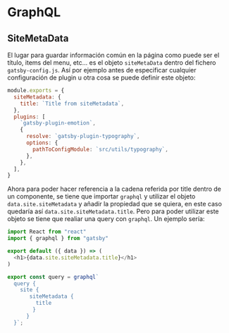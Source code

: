 # GraphQL

## SiteMetaData

El lugar para guardar información común en la página como puede ser el título, items del menu, etc... es el objeto `siteMetaData` dentro del fichero `gatsby-config.js`. Así por ejemplo antes de especificar cualquier configuración de plugin u otra cosa se puede definir este objeto:

```javascript
module.exports = {
  siteMetadata: {
    title: `Title from siteMetadata`,
  },
  plugins: [
    `gatsby-plugin-emotion`,
    {
      resolve: `gatsby-plugin-typography`,
      options: {
        pathToConfigModule: `src/utils/typography`,
      },
    },
  ],
}
```

Ahora para poder hacer referencia a la cadena referida por title dentro de un componente, se tiene que importar `graphql` y utilizar el objeto `data.site.siteMetadata` y añadir la propiedad que se quiera, en este caso quedaría así `data.site.siteMetadata.title`. Pero para poder utilizar este objeto se tiene que realiar una query con `graphql`. Un ejemplo sería:

```javascript
import React from "react"
import { graphql } from "gatsby"

export default ({ data }) => (
  <h1>{data.site.siteMetadata.title}</h1> 
)

export const query = graphql`
  query {
    site {
       siteMetadata {
         title
        }
      }
  }`;
``` 
